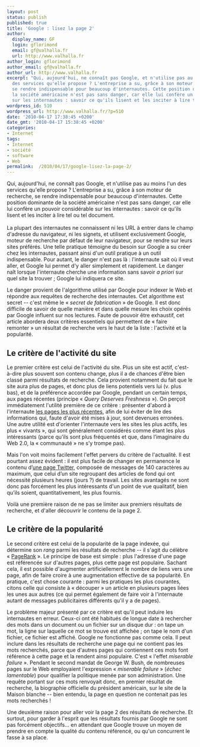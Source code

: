 ```yaml
---
layout: post
status: publish
published: true
title: 'Google : lisez la page 2'
author:
  display_name: GF
  login: gflorimond
  email: gf@valhalla.fr
  url: http://www.valhalla.fr
author_login: gflorimond
author_email: gf@valhalla.fr
author_url: http://www.valhalla.fr
excerpt: "Qui, aujourd'hui, ne connaît pas Google, et n'utilise pas au moins l'un
  des services qu'elle propose ? L'entreprise a su, grâce à son moteur de recherche,
  se rendre indispensable pour beaucoup d'internautes. Cette position dominante de
  la société américaine n'est pas sans danger, car elle lui confère un pouvoir considérable
  sur les internautes : savoir ce qu'ils lisent et les inciter à lire tel ou tel document.\r\n"
wordpress_id: 510
wordpress_url: http://www.valhalla.fr/?p=510
date: '2010-04-17 17:38:45 +0200'
date_gmt: '2010-04-17 15:38:45 +0200'
categories:
- Internet
tags:
- Internet
- société
- software
- Web
permalink:  /2010/04/17/google-lisez-la-page-2/
---
```

<p>Qui, aujourd'hui, ne connaît pas Google, et n'utilise pas au moins l'un des services qu'elle propose ? L'entreprise a su, grâce à son moteur de recherche, se rendre indispensable pour beaucoup d'internautes. Cette position dominante de la société américaine n'est pas sans danger, car elle lui confère un pouvoir considérable sur les internautes : savoir ce qu'ils lisent et les inciter à lire tel ou tel document.<br />
<a id="more"></a><a id="more-510"></a><br />
La plupart des internautes ne connaissent ni les URL à entrer dans le champ d'adresse du navigateur, ni les signets, et utilisent exclusivement Google, moteur de recherche par défaut de leur navigateur, pour se rendre sur leurs sites préférés. Une telle pratique témoigne du besoin sur Google a su créer chez les internautes, passant ainsi d'un outil pratique à un outil indispensable. Pour autant, le danger n'est pas là : l'internaute sait où il veut aller, et Google lui permet d'y aller simplement et rapidement. Le danger naît lorsque l'internaute cherche une information sans savoir <em>a priori</em> sur quel site la trouver ; Google lui indiquera ce site.</p>
<p>Le danger provient de l'algorithme utilisé par Google pour indexer le Web et répondre aux requêtes de recherche des internautes. Cet algorithme est secret -- c'est même le « <em>secret de fabrication</em> » de Google. Il est donc difficile de savoir de quelle manière et dans quelle mesure les choix opérés par Google influent sur nos lectures. Faute de pouvoir être exhaustif, cet article abordera deux critères essentiels qui permettent de « faire remonter » un résultat de recherche vers le haut de la liste : l'activité et la popularité.</p>
<h2>Le critère de l'activité du site</h2>
<p>Le premier critère est celui de l'activité du site. Plus un site est actif, c'est-à-dire plus souvent son contenu change, plus il a de chances d'être bien classé parmi résultats de recherche. Cela provient notamment du fait que le site aura plus de pages, et donc plus de liens potentiels vers lui (v. plus bas), et de la préférence accordée par Google, pendant un certain temps, aux pages récentes (principe « <em>Query Deserves Freshness</em> »). On perçoit immédiatement l'utilité première de ce critère : présenter d'abord à l'internaute <a href="http://www.mattcutts.com/blog/minty-fresh-indexing/">les pages les plus récentes</a>, afin de lui éviter de lire des informations qui, faute d'avoir été mises à jour, sont devenues erronées. Une autre utilité est d'orienter l'internaute vers les sites les plus actifs, les plus « vivants », qui sont généralement considérés comme étant les plus intéressants (parce qu’ils sont plus fréquentés et que, dans l’imaginaire du Web 2.0, la « communauté » ne s’y trompe pas).</p>
<p>Mais l'on voit moins facilement l'effet pervers du critère de l'actualité. Il est pourtant assez évident : il est plus facile de changer en permanence le contenu d’<a href="http://googleblog.blogspot.com/2009/10/rt-google-tweets-and-updates-and-search.html">une page Twitter</a>, composée de messages de 140 caractères au maximum, que celui d’un site regroupant des articles de fond qui ont nécessité plusieurs heures (jours ?) de travail. Les sites avantagés ne sont donc pas forcément les plus intéressants d'un point de vue qualitatif, bien qu’ils soient, quantitativement, les plus fournis.</p>
<p>Voilà une première raison de ne pas se limiter aux premiers résultats de recherche, et d'aller découvrir le contenu de la page 2.</p>
<h2>Le critère de la popularité</h2>
<p>Le second critère est celui de la popularité de la page indexée, qui détermine son <em>rang</em> parmi les résultats de recherche -- il s'agit du célèbre « <a href="http://fr.wikipedia.org/wiki/PageRank">PageRank</a> ». Le principe de base est simple : plus l'adresse d'une page est référencée sur d'autres pages, plus cette page est populaire. Sachant cela, il est possible d'augmenter artificiellement le nombre de liens vers une page, afin de faire croire à une augmentation effective de sa popularité. En pratique, c'est chose courante : parmi les pratiques les plus courantes, citons celle qui consiste à « découper » un article en plusieurs pages liées les unes aux autres (ce qui permet également de faire voir à l'internaute autant de messages publicitaires différents qu'il y a de pages).</p>
<p>Le problème majeur présenté par ce critère est qu'il peut induire les internautes en erreur. Ceux-ci ont été habitués de longue date à rechercher des mots dans un document ou un fichier sur un disque dur : on tape un mot, la ligne sur laquelle ce mot se trouve est affichée ; on tape le nom d'un fichier, ce fichier est affiché. Google ne fonctionne pas comme cela. Il peut inclure dans les résultats de recherche une page qui ne contient pas les mots recherchés, parce que d'autres pages qui contiennent ces mots font référence à cette page et la rendent ainsi populaire. C'est « l'effet <em>miserable failure</em> ». Pendant le second mandat de George W. Bush, de nombreuses pages sur le Web employaient l'expression « <em>miserable failure</em> » (<em>échec lamentable</em>) pour qualifier la politique menée par son administration. Une requête portant sur ces mots renvoyait donc, en premier résultat de recherche, la biographie officielle du président américain, sur le site de la Maison blanche -- bien entendu, la page en question ne contenait pas les mots recherchés !</p>
<p>Une deuxième raison pour aller voir la page 2 des résultats de recherche. Et surtout, pour garder à l'esprit que les résultats fournis par Google ne sont pas forcément objectifs... en attendant que Google trouve un moyen de prendre en compte la qualité du contenu référencé, ou qu'un concurrent le fasse à sa place.</p>
